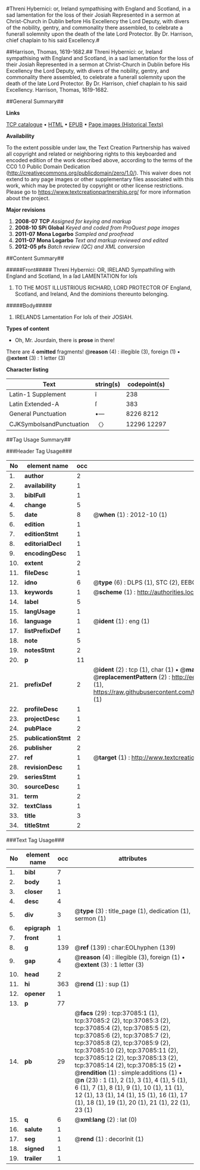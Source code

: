 #Threni Hybernici: or, Ireland sympathising with England and Scotland, in a sad lamentation for the loss of their Josiah Represented in a sermon at Christ-Church in Dublin before His Excellency the Lord Deputy, with divers of the nobility, gentry, and commonality there assembled, to celebrate a funerall solemnity upon the death of the late Lord Protector. By Dr. Harrison, chief chaplain to his said Excellency.#

##Harrison, Thomas, 1619-1682.##
Threni Hybernici: or, Ireland sympathising with England and Scotland, in a sad lamentation for the loss of their Josiah Represented in a sermon at Christ-Church in Dublin before His Excellency the Lord Deputy, with divers of the nobility, gentry, and commonality there assembled, to celebrate a funerall solemnity upon the death of the late Lord Protector. By Dr. Harrison, chief chaplain to his said Excellency.
Harrison, Thomas, 1619-1682.

##General Summary##

**Links**

[TCP catalogue](http://www.ota.ox.ac.uk/tcp/)  • 
[HTML](http://tei.it.ox.ac.uk/tcp/Texts-HTML/free/A45/A45691.html)  • 
[EPUB](http://tei.it.ox.ac.uk/tcp/Texts-EPUB/free/A45/A45691.epub) • 
[Page images (Historical Texts)](https://historicaltexts.jisc.ac.uk/eebo-99832611e)

**Availability**

To the extent possible under law, the Text Creation Partnership has waived all copyright and related or neighboring rights to this keyboarded and encoded edition of the work described above, according to the terms of the CC0 1.0 Public Domain Dedication (http://creativecommons.org/publicdomain/zero/1.0/). This waiver does not extend to any page images or other supplementary files associated with this work, which may be protected by copyright or other license restrictions. Please go to https://www.textcreationpartnership.org/ for more information about the project.

**Major revisions**

1. __2008-07__ __TCP__ *Assigned for keying and markup*
1. __2008-10__ __SPi Global__ *Keyed and coded from ProQuest page images*
1. __2011-07__ __Mona Logarbo__ *Sampled and proofread*
1. __2011-07__ __Mona Logarbo__ *Text and markup reviewed and edited*
1. __2012-05__ __pfs__ *Batch review (QC) and XML conversion*

##Content Summary##

#####Front#####
Threni Hybernici: OR, IRELAND Sympathiſing with England and Scotland, In a ſad LAMENTATION for loſs 
1. TO THE MOST ILLUSTRIOUS RICHARD, LORD PROTECTOR OF England, Scotland, and Ireland, And the dominions thereunto belonging.

#####Body#####

1. IRELANDS Lamentation For loſs of their JOSIAH.

**Types of content**

  * Oh, Mr. Jourdain, there is **prose** in there!

There are 4 **omitted** fragments! 
 @__reason__ (4) : illegible (3), foreign (1)  •  @__extent__ (3) : 1 letter (3)

**Character listing**


|Text|string(s)|codepoint(s)|
|---|---|---|
|Latin-1 Supplement|î|238|
|Latin Extended-A|ſ|383|
|General Punctuation|•—|8226 8212|
|CJKSymbolsandPunctuation|〈〉|12296 12297|

##Tag Usage Summary##

###Header Tag Usage###

|No|element name|occ|attributes|
|---|---|---|---|
|1.|__author__|2||
|2.|__availability__|1||
|3.|__biblFull__|1||
|4.|__change__|5||
|5.|__date__|8| @__when__ (1) : 2012-10 (1)|
|6.|__edition__|1||
|7.|__editionStmt__|1||
|8.|__editorialDecl__|1||
|9.|__encodingDesc__|1||
|10.|__extent__|2||
|11.|__fileDesc__|1||
|12.|__idno__|6| @__type__ (6) : DLPS (1), STC (2), EEBO-CITATION (1), PROQUEST (1), VID (1)|
|13.|__keywords__|1| @__scheme__ (1) : http://authorities.loc.gov/ (1)|
|14.|__label__|5||
|15.|__langUsage__|1||
|16.|__language__|1| @__ident__ (1) : eng (1)|
|17.|__listPrefixDef__|1||
|18.|__note__|5||
|19.|__notesStmt__|2||
|20.|__p__|11||
|21.|__prefixDef__|2| @__ident__ (2) : tcp (1), char (1)  •  @__matchPattern__ (2) : ([0-9\-]+):([0-9IVX]+) (1), (.+) (1)  •  @__replacementPattern__ (2) : http://eebo.chadwyck.com/downloadtiff?vid=$1&page=$2 (1), https://raw.githubusercontent.com/textcreationpartnership/Texts/master/tcpchars.xml#$1 (1)|
|22.|__profileDesc__|1||
|23.|__projectDesc__|1||
|24.|__pubPlace__|2||
|25.|__publicationStmt__|2||
|26.|__publisher__|2||
|27.|__ref__|1| @__target__ (1) : http://www.textcreationpartnership.org/docs/. (1)|
|28.|__revisionDesc__|1||
|29.|__seriesStmt__|1||
|30.|__sourceDesc__|1||
|31.|__term__|2||
|32.|__textClass__|1||
|33.|__title__|3||
|34.|__titleStmt__|2||


###Text Tag Usage###

|No|element name|occ|attributes|
|---|---|---|---|
|1.|__bibl__|7||
|2.|__body__|1||
|3.|__closer__|1||
|4.|__desc__|4||
|5.|__div__|3| @__type__ (3) : title_page (1), dedication (1), sermon (1)|
|6.|__epigraph__|1||
|7.|__front__|1||
|8.|__g__|139| @__ref__ (139) : char:EOLhyphen (139)|
|9.|__gap__|4| @__reason__ (4) : illegible (3), foreign (1)  •  @__extent__ (3) : 1 letter (3)|
|10.|__head__|2||
|11.|__hi__|363| @__rend__ (1) : sup (1)|
|12.|__opener__|1||
|13.|__p__|77||
|14.|__pb__|29| @__facs__ (29) : tcp:37085:1 (1), tcp:37085:2 (2), tcp:37085:3 (2), tcp:37085:4 (2), tcp:37085:5 (2), tcp:37085:6 (2), tcp:37085:7 (2), tcp:37085:8 (2), tcp:37085:9 (2), tcp:37085:10 (2), tcp:37085:11 (2), tcp:37085:12 (2), tcp:37085:13 (2), tcp:37085:14 (2), tcp:37085:15 (2)  •  @__rendition__ (1) : simple:additions (1)  •  @__n__ (23) : 1 (1), 2 (1), 3 (1), 4 (1), 5 (1), 6 (1), 7 (1), 8 (1), 9 (1), 10 (1), 11 (1), 12 (1), 13 (1), 14 (1), 15 (1), 16 (1), 17 (1), 18 (1), 19 (1), 20 (1), 21 (1), 22 (1), 23 (1)|
|15.|__q__|6| @__xml:lang__ (2) : lat (0)|
|16.|__salute__|1||
|17.|__seg__|1| @__rend__ (1) : decorInit (1)|
|18.|__signed__|1||
|19.|__trailer__|1||
